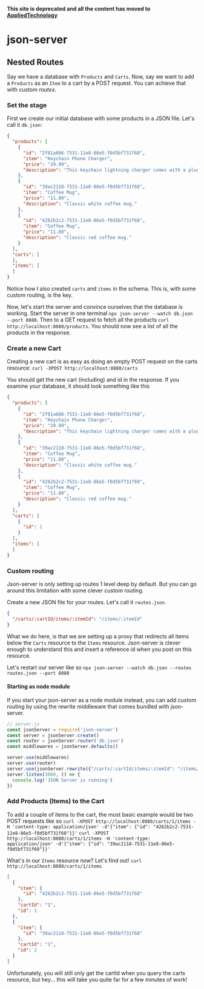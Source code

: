 **This site is deprecated and all the content has moved to [AppliedTechnology](https://appliedtechnology.github.io/protips/)**

# json-server

## Nested Routes

Say we have a database with `Products` and `Carts`. Now, say we want to add a `Products` as an `Item` to a cart by a POST request.
You can achieve that with _custom routes_.

### Set the stage

First we create our initial database with some products in a JSON file. Let's call it `db.json`:

```json
{
  "products": [
    {
      "id": "2f81a686-7531-11e8-86e5-f0d5bf731f68",
      "item": "Keychain Phone Charger",
      "price": "29.99",
      "description": "This keychain lightning charger comes with a plug so you’ll be able to charge anywhere with an outlet. Great for the traveller on the go who always needs their phone."
    },
    {
      "id": "39ac2118-7531-11e8-86e5-f0d5bf731f68",
      "item": "Coffee Mug",
      "price": "11.80",
      "description": "Classic white coffee mug."
    },
    {
      "id": "4262b2c2-7531-11e8-86e5-f0d5bf731f68",
      "item": "Coffee Mug",
      "price": "11.80",
      "description": "Classic red coffee mug."
    }
  ],
  "carts": [
  ],
  "items": [
  ]
}
```
Notice how I also created `carts` and `items` in the schema. This is, with some custom routing, is the key.

Now, let's start the server and convince ourselves that the database is working. Start the server in one terminal `npx json-server --watch db.json --port 8080`.
Then to a GET request to fetch all the products `curl http://localhost:8080/products`. You should now see a list of all the products in the response.

### Create a new Cart

Creating a new cart is as easy as doing an empty POST request on the carts resource: `curl -XPOST http://localhost:8080/carts`

You should get the new cart (including) and id in the response. If you examine your database, it should look something like this
```json
{
  "products": [
    {
      "id": "2f81a686-7531-11e8-86e5-f0d5bf731f68",
      "item": "Keychain Phone Charger",
      "price": "29.99",
      "description": "This keychain lightning charger comes with a plug so you’ll be able to charge anywhere with an outlet. Great for the traveller on the go who always needs their phone."
    },
    {
      "id": "39ac2118-7531-11e8-86e5-f0d5bf731f68",
      "item": "Coffee Mug",
      "price": "11.80",
      "description": "Classic white coffee mug."
    },
    {
      "id": "4262b2c2-7531-11e8-86e5-f0d5bf731f68",
      "item": "Coffee Mug",
      "price": "11.80",
      "description": "Classic red coffee mug."
    }
  ],
  "carts": [
    {
      "id": 1
    }
  ],
  "items": [
  ]
}
```

### Custom routing
Json-server is only setting up routes 1 level deep by default. But you can go around this limitation with some clever custom routing.

Create a new JSON file for your routes. Let's call it `routes.json`.
```json
{
  "/carts/:cartId/items/:itemId": "/items/:itemId"
}
```

What we do here, is that we are setting up a proxy that redirects all items below the `Carts` resource to the `Items` resource.
Json-server is clever enough to understand this and insert a reference id when you post on this resource.

Let's restart our server like so `npx json-server --watch db.json --routes routes.json --port 8080`

#### Starting as node module

If you start your json-server as a node module instead, you can add custom routing by using the rewrite middleware that comes bundled with json-server.
```javascript
// server.js
const jsonServer = require('json-server')
const server = jsonServer.create()
const router = jsonServer.router('db.json')
const middlewares = jsonServer.defaults()

server.use(middlewares)
server.use(router)
server.use(jsonServer.rewrite({"/carts/:cartId/items/:itemId": "/items/:itemId"}));
server.listen(3000, () => {
  console.log('JSON Server is running')
})
```

### Add Products (Items) to the Cart

To add a couple of items to the cart, the most basic example would be two POST requests like so
`curl -XPOST http://localhost:8080/carts/1/items -H 'content-type: application/json' -d'{"item": {"id": "4262b2c2-7531-11e8-86e5-f0d5bf731f68"}}'`
`curl -XPOST http://localhost:8080/carts/1/items -H 'content-type: application/json' -d'{"item": {"id": "39ac2118-7531-11e8-86e5-f0d5bf731f68"}}'`

What's in our `Items` resource now? Let's find out!
`curl http://localhost:8080/carts/1/items`

```json
[
  {
    "item": {
      "id": "4262b2c2-7531-11e8-86e5-f0d5bf731f68"
    },
    "cartId": "1",
    "id": 1
  },
  {
    "item": {
      "id": "39ac2118-7531-11e8-86e5-f0d5bf731f68"
    },
    "cartId": "1",
    "id": 2
  }
]
```

Unfortunately, you will still only get the cartId when you query the carts resource, but hey... this will take you quite far for a few minutes of work!
